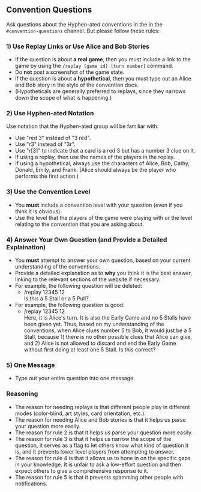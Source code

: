 ## Convention Questions

Ask questions about the Hyphen-ated conventions in the in the `#convention-questions` channel. But please follow these rules:

### 1) Use Replay Links or Use Alice and Bob Stories

- If the question is about **a real game**, then you must include a link to the game by using the `/replay [game id] [turn number]` command.
- Do **not** post a screenshot of the game state.
- If the question is about **a hypothetical**, then you must type out an Alice and Bob story in the style of the convention docs.
- (Hypotheticals are generally preferred to replays, since they narrows down the scope of what is happening.)

### 2) Use Hyphen-ated Notation

Use notation that the Hyphen-ated group will be familiar with:

- Use "red 3" instead of "3 red".
- Use "r3" instead of "3r".
- Use "r[3]" to indicate that a card is a red 3 but has a number 3 clue on it.
- If using a replay, then use the names of the players in the replay.
- If using a hypothetical, always use the characters of Alice, Bob, Cathy, Donald, Emily, and Frank. (Alice should always be the player who performs the first action.)

### 3) Use the Convention Level

* You **must** include a convention level with your question (even if you think it is obvious).
* Use the level that the players of the game were playing with or the level relating to the convention that you are asking about.

### 4) Answer Your Own Question (and Provide a Detailed Explaination)

* You **must** attempt to answer your own question, based on your current understanding of the conventions.
* Provide a detailed explanation as to **why** you think it is the best answer, linking to the relevant sections of the website if necessary.
* For example, the following question will be deleted:
  * /replay 12345 12<br />Is this a 5 Stall or a 5 Pull?
* For example, the following question is good:
  * /replay 12345 12<br />Here, it is Alice's turn. It is also the Early Game and no 5 Stalls have been given yet. Thus, based on my understanding of the conventions, when Alice clues number 5 to Bob, it would just be a 5 Stall, because 1) there is no other possible clues that Alice can give, and 2) Alice is not allowed to discard and end the Early Game without first doing at least one 5 Stall. Is this correct?

### 5) One Message

* Type out your entire question into one message.

### Reasoning

* The reason for needing replays is that different people play in different modes (color-blind, art styles, card orientation, etc.).
* The reason for needing Alice and Bob stories is that it helps us parse your question more easily.
* The reason for rule 2 is that it helps us parse your question more easily.
* The reason for rule 3 is that it helps us narrow the scope of the question, it serves as a flag to let others know what kind of question it is, and it prevents lower level players from attempting to answer.
* The reason for rule 4 is that it allows us to hone in on the specific gaps in your knowledge. It is unfair to ask a low-effort question and then expect others to give a comprehensive response to it.
* The reason for rule 5 is that it prevents spamming other people with notifications.
